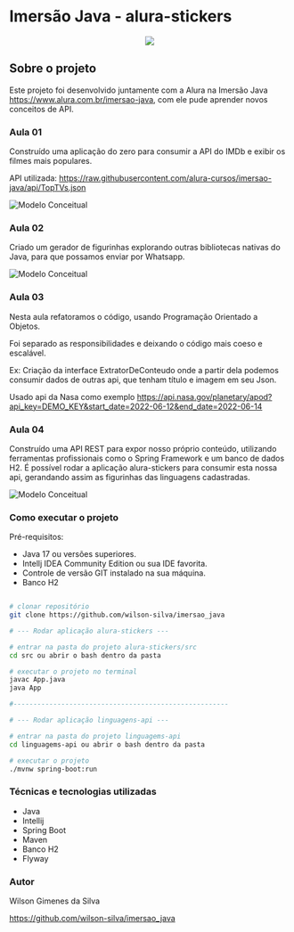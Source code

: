 # Imersão Java - alura-stickers

<p align="center">
<img src="http://img.shields.io/static/v1?label=STATUS&message=EM%20DESENVOLVIMENTO&color=GREEN&style=for-the-badge"/>
</p>

## Sobre o projeto

Este projeto foi desenvolvido juntamente com a Alura na Imersão Java https://www.alura.com.br/imersao-java, com ele pude
aprender novos conceitos de API.

### Aula 01
Construído uma aplicação do zero para consumir a API do IMDb e exibir os filmes mais populares.

API utilizada:
https://raw.githubusercontent.com/alura-cursos/imersao-java/api/TopTVs.json

![Modelo Conceitual](https://github.com/wilson-silva/imersao_java/blob/main/tela1.png)

### Aula 02
Criado um gerador de figurinhas explorando outras bibliotecas nativas do Java, para que possamos enviar por Whatsapp.

![Modelo Conceitual](https://github.com/wilson-silva/imersao_java/blob/main/tela2.png)

### Aula 03
Nesta aula refatoramos o código, usando Programação Orientado a Objetos.

Foi separado as responsibilidades e deixando o código mais coeso e escalável.

Ex: Criação da interface ExtratorDeConteudo onde a partir dela podemos 
consumir dados de outras api, que tenham título e imagem em seu Json.

Usado api da Nasa como exemplo
https://api.nasa.gov/planetary/apod?api_key=DEMO_KEY&start_date=2022-06-12&end_date=2022-06-14

### Aula 04
Construído uma API REST para expor nosso próprio conteúdo, utilizando ferramentas profissionais como o Spring Framework e um banco de dados H2.
É possível rodar a aplicação alura-stickers para consumir esta nossa api, gerandando assim as figurinhas das linguagens cadastradas.


![Modelo Conceitual](https://github.com/wilson-silva/imersao_java/blob/main/tela3.png)

### Como executar o projeto

Pré-requisitos:

* Java 17 ou versões superiores.
* Intellj IDEA Community Edition ou sua IDE favorita.
* Controle de versão GIT instalado na sua máquina.
* Banco H2

```bash

# clonar repositório
git clone https://github.com/wilson-silva/imersao_java

# --- Rodar aplicação alura-stickers ---

# entrar na pasta do projeto alura-stickers/src
cd src ou abrir o bash dentro da pasta

# executar o projeto no terminal
javac App.java
java App

#------------------------------------------------------

# --- Rodar aplicação linguagens-api ---

# entrar na pasta do projeto linguagems-api
cd linguagems-api ou abrir o bash dentro da pasta

# executar o projeto
./mvnw spring-boot:run

```

### Técnicas e tecnologias utilizadas
- Java
- Intellij
- Spring Boot
- Maven
- Banco H2
- Flyway


### Autor
Wilson Gimenes da Silva

https://github.com/wilson-silva/imersao_java